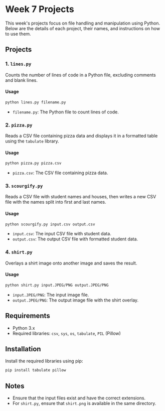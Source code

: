 # Week 7 Projects

This week's projects focus on file handling and manipulation using Python. Below are the details of each project, their names, and instructions on how to use them.

## Projects

### 1. `lines.py`

Counts the number of lines of code in a Python file, excluding comments and blank lines.

#### Usage

```sh
python lines.py filename.py
```

- `filename.py`: The Python file to count lines of code.

### 2. `pizza.py`

Reads a CSV file containing pizza data and displays it in a formatted table using the `tabulate` library.

#### Usage

```sh
python pizza.py pizza.csv
```

- `pizza.csv`: The CSV file containing pizza data.

### 3. `scourgify.py`

Reads a CSV file with student names and houses, then writes a new CSV file with the names split into first and last names.

#### Usage

```sh
python scourgify.py input.csv output.csv
```

- `input.csv`: The input CSV file with student data.
- `output.csv`: The output CSV file with formatted student data.

### 4. `shirt.py`

Overlays a shirt image onto another image and saves the result.

#### Usage

```sh
python shirt.py input.JPEG/PNG output.JPEG/PNG
```

- `input.JPEG/PNG`: The input image file.
- `output.JPEG/PNG`: The output image file with the shirt overlay.

## Requirements

- Python 3.x
- Required libraries: `csv`, `sys`, `os`, `tabulate`, `PIL` (Pillow)

## Installation

Install the required libraries using pip:

```sh
pip install tabulate pillow
```

## Notes

- Ensure that the input files exist and have the correct extensions.
- For `shirt.py`, ensure that `shirt.png` is available in the same directory.
